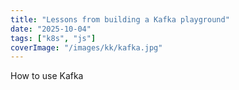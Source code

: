 ```yaml
---
title: "Lessons from building a Kafka playground"
date: "2025-10-04"
tags: ["k8s", "js"]
coverImage: "/images/kk/kafka.jpg"
---
```


How to use Kafka